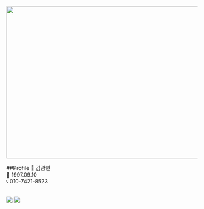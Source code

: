 
<div align=center>
  <img src="https://capsule-render.vercel.app/api?type=wave&color=auto&height=300&section=header&text=Prototpe-Km%20Github&fontSize=60"  style ="width : 1000px; height:400px"/>
</div>

##Profile
🤍 김광민 <br>
💚 1997.09.10 <br>
📞 010-7421-8523 <br>


<br>







<div align=left>
<img src="https://github-readme-stats.vercel.app/api/top-langs/?username=Prototype-Km&layout=compact">
<img src="https://github-readme-stats.vercel.app/api?username=Prototype-Km&show_icons=true">
</div>
<br>








